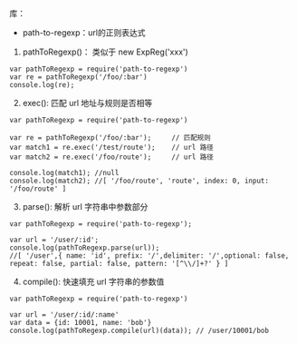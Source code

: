 库：
* path-to-regexp：url的正则表达式
1. pathToRegexp()： 类似于 new ExpReg('xxx')
```
var pathToRegexp = require('path-to-regexp')
var re = pathToRegexp('/foo/:bar')
console.log(re);
```
2. exec(): 匹配 url 地址与规则是否相等
```
var pathToRegexp = require('path-to-regexp')
 
var re = pathToRegexp('/foo/:bar');     // 匹配规则
var match1 = re.exec('/test/route');    // url 路径
var match2 = re.exec('/foo/route');     // url 路径
 
console.log(match1); //null
console.log(match2); //[ '/foo/route', 'route', index: 0, input: '/foo/route' ]
```
3. parse(): 解析 url 字符串中参数部分
```
var pathToRegexp = require('path-to-regexp');
 
var url = '/user/:id';
console.log(pathToRegexp.parse(url));
//[ '/user',{ name: 'id', prefix: '/',delimiter: '/',optional: false, repeat: false, partial: false, pattern: '[^\\/]+?' } ]
```

4. compile(): 快速填充 url 字符串的参数值
```
var pathToRegexp = require('path-to-regexp')
 
var url = '/user/:id/:name'
var data = {id: 10001, name: 'bob'}
console.log(pathToRegexp.compile(url)(data)); // /user/10001/bob
```